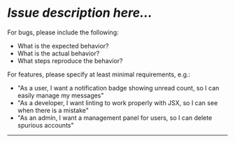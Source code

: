 
_Issue description here…_
=======
For bugs, please include the following:

* What is the expected behavior?
* What is the actual behavior?
* What steps reproduce the behavior?

For features, please specify at least minimal requirements, e.g.:

* "As a user, I want a notification badge showing unread count, so I can easily manage my messages"
* "As a developer, I want linting to work properly with JSX, so I can see when there is a mistake"
* "As an admin, I want a management panel for users, so I can delete spurious accounts"

---

